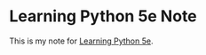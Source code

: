 # Learning Python 5e Note

This is my note for [Learning Python 5e](http://shop.oreilly.com/product/0636920028154.do).

